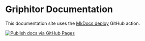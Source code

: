# Griphitor Documentation

This documentation site uses the [MkDocs deploy](https://github.com/marketplace/actions/deploy-mkdocs) GitHub action.

[![Publish docs via GitHub Pages](https://github.com/Griphitor/Documentation/actions/workflows/main.yml/badge.svg)](https://github.com/Griphitor/Documentation/actions/workflows/main.yml)
